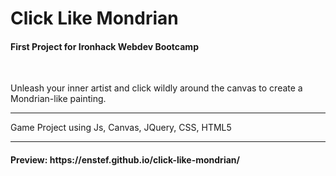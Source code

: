 <h1>Click Like Mondrian</h1>
<h4>First Project for Ironhack Webdev Bootcamp</h4>
<br>
<p>Unleash your inner artist and click wildly around the canvas to create a Mondrian-like painting.
<hr>
<p>Game Project using Js, Canvas, JQuery, CSS, HTML5
<hr>
<h4>Preview: https://enstef.github.io/click-like-mondrian/</h4>
